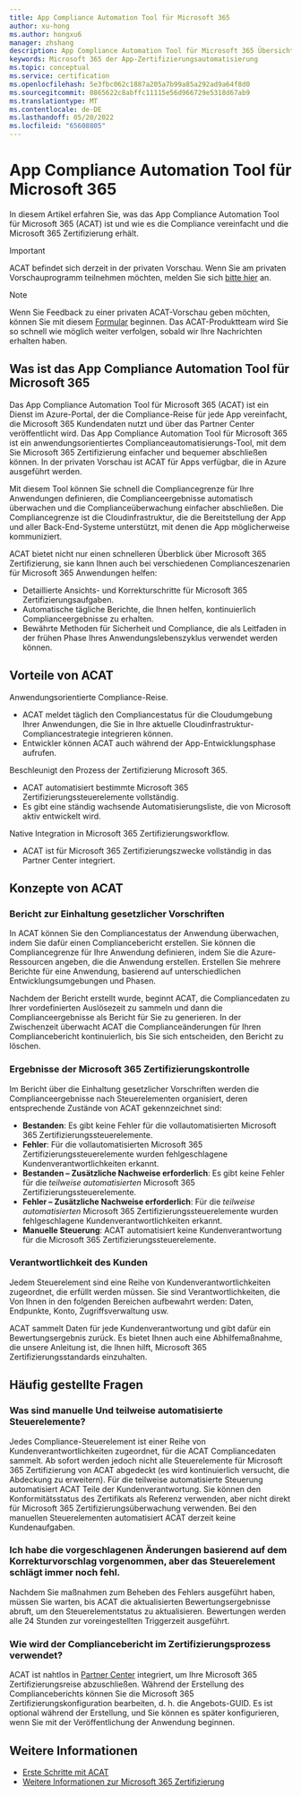 ```yaml
---
title: App Compliance Automation Tool für Microsoft 365
author: xu-hong
ms.author: hongxu6
manager: zhshang
description: App Compliance Automation Tool für Microsoft 365 Übersicht
keywords: Microsoft 365 der App-Zertifizierungsautomatisierung
ms.topic: conceptual
ms.service: certification
ms.openlocfilehash: 5e3fbc062c1887a205a7b99a85a292ad9a64f8d0
ms.sourcegitcommit: 0865622c8abffc11115e56d966729e5318d67ab9
ms.translationtype: MT
ms.contentlocale: de-DE
ms.lasthandoff: 05/20/2022
ms.locfileid: "65608805"
---
```

# <a name="app-compliance-automation-tool-for-microsoft-365"></a>App Compliance Automation Tool für Microsoft 365
In diesem Artikel erfahren Sie, was das App Compliance Automation Tool für Microsoft 365 (ACAT) ist und wie es die Compliance vereinfacht und die Microsoft 365 Zertifizierung erhält.

> [!IMPORTANT]
> ACAT befindet sich derzeit in der privaten Vorschau. Wenn Sie am privaten Vorschauprogramm teilnehmen möchten, melden Sie sich [bitte hier](https://aka.ms/acat/private/signup) an.

> [!NOTE]
> Wenn Sie Feedback zu einer privaten ACAT-Vorschau geben möchten, können Sie mit diesem [Formular](https://aka.ms/acat/feedback) beginnen. Das ACAT-Produktteam wird Sie so schnell wie möglich weiter verfolgen, sobald wir Ihre Nachrichten erhalten haben. 

## <a name="what-is-app-compliance-automation-tool-for-microsoft-365"></a>Was ist das App Compliance Automation Tool für Microsoft 365
Das App Compliance Automation Tool für Microsoft 365 (ACAT) ist ein Dienst im Azure-Portal, der die Compliance-Reise für jede App vereinfacht, die Microsoft 365 Kundendaten nutzt und über das Partner Center veröffentlicht wird. Das App Compliance Automation Tool für Microsoft 365 ist ein anwendungsorientiertes Complianceautomatisierungs-Tool, mit dem Sie Microsoft 365 Zertifizierung einfacher und bequemer abschließen können. In der privaten Vorschau ist ACAT für Apps verfügbar, die in Azure ausgeführt werden.

Mit diesem Tool können Sie schnell die Compliancegrenze für Ihre Anwendungen definieren, die Complianceergebnisse automatisch überwachen und die Complianceüberwachung einfacher abschließen. Die Compliancegrenze ist die Cloudinfrastruktur, die die Bereitstellung der App und aller Back-End-Systeme unterstützt, mit denen die App möglicherweise kommuniziert.

ACAT bietet nicht nur einen schnelleren Überblick über Microsoft 365 Zertifizierung, sie kann Ihnen auch bei verschiedenen Complianceszenarien für Microsoft 365 Anwendungen helfen:

- Detaillierte Ansichts- und Korrekturschritte für Microsoft 365 Zertifizierungsaufgaben.
- Automatische tägliche Berichte, die Ihnen helfen, kontinuierlich Complianceergebnisse zu erhalten.
- Bewährte Methoden für Sicherheit und Compliance, die als Leitfaden in der frühen Phase Ihres Anwendungslebenszyklus verwendet werden können.

## <a name="benefits-of-acat"></a>Vorteile von ACAT
Anwendungsorientierte Compliance-Reise.
- ACAT meldet täglich den Compliancestatus für die Cloudumgebung Ihrer Anwendungen, die Sie in Ihre aktuelle Cloudinfrastruktur-Compliancestrategie integrieren können.
- Entwickler können ACAT auch während der App-Entwicklungsphase aufrufen.

Beschleunigt den Prozess der Zertifizierung Microsoft 365.
- ACAT automatisiert bestimmte Microsoft 365 Zertifizierungssteuerelemente vollständig.
- Es gibt eine ständig wachsende Automatisierungsliste, die von Microsoft aktiv entwickelt wird.

Native Integration in Microsoft 365 Zertifizierungsworkflow.
- ACAT ist für Microsoft 365 Zertifizierungszwecke vollständig in das Partner Center integriert.

## <a name="concepts-of-acat"></a>Konzepte von ACAT
### <a name="regulatory-compliance-report"></a>Bericht zur Einhaltung gesetzlicher Vorschriften 
In ACAT können Sie den Compliancestatus der Anwendung überwachen, indem Sie dafür einen Compliancebericht erstellen. Sie können die Compliancegrenze für Ihre Anwendung definieren, indem Sie die Azure-Ressourcen angeben, die die Anwendung erstellen. Erstellen Sie mehrere Berichte für eine Anwendung, basierend auf unterschiedlichen Entwicklungsumgebungen und Phasen.

Nachdem der Bericht erstellt wurde, beginnt ACAT, die Compliancedaten zu Ihrer vordefinierten Auslösezeit zu sammeln und dann die Complianceergebnisse als Bericht für Sie zu generieren. In der Zwischenzeit überwacht ACAT die Complianceänderungen für Ihren Compliancebericht kontinuierlich, bis Sie sich entscheiden, den Bericht zu löschen.

### <a name="microsoft-365-certification-control-results"></a>Ergebnisse der Microsoft 365 Zertifizierungskontrolle
Im Bericht über die Einhaltung gesetzlicher Vorschriften werden die Complianceergebnisse nach Steuerelementen organisiert, deren entsprechende Zustände von ACAT gekennzeichnet sind:
- **Bestanden**: Es gibt keine Fehler für die vollautomatisierten Microsoft 365 Zertifizierungssteuerelemente.
- **Fehler**: Für die vollautomatisierten Microsoft 365 Zertifizierungssteuerelemente wurden fehlgeschlagene Kundenverantwortlichkeiten erkannt.
- **Bestanden – Zusätzliche Nachweise erforderlich**: Es gibt keine Fehler für die *teilweise automatisierten* Microsoft 365 Zertifizierungssteuerelemente.
- **Fehler – Zusätzliche Nachweise erforderlich**: Für die *teilweise automatisierten* Microsoft 365 Zertifizierungssteuerelemente wurden fehlgeschlagene Kundenverantwortlichkeiten erkannt.
- **Manuelle Steuerung**: ACAT automatisiert keine Kundenverantwortung für die Microsoft 365 Zertifizierungssteuerelemente.

### <a name="customer-responsibility"></a>Verantwortlichkeit des Kunden
Jedem Steuerelement sind eine Reihe von Kundenverantwortlichkeiten zugeordnet, die erfüllt werden müssen. Sie sind Verantwortlichkeiten, die Von Ihnen in den folgenden Bereichen aufbewahrt werden: Daten, Endpunkte, Konto, Zugriffsverwaltung usw.

ACAT sammelt Daten für jede Kundenverantwortung und gibt dafür ein Bewertungsergebnis zurück. Es bietet Ihnen auch eine Abhilfemaßnahme, die unsere Anleitung ist, die Ihnen hilft, Microsoft 365 Zertifizierungsstandards einzuhalten.


## <a name="faq"></a>Häufig gestellte Fragen
### <a name="what-are-manual-controls-and-partially-automated-controls"></a>Was sind manuelle Und teilweise automatisierte Steuerelemente?
Jedes Compliance-Steuerelement ist einer Reihe von Kundenverantwortlichkeiten zugeordnet, für die ACAT Compliancedaten sammelt. Ab sofort werden jedoch nicht alle Steuerelemente für Microsoft 365 Zertifizierung von ACAT abgedeckt (es wird kontinuierlich versucht, die Abdeckung zu erweitern). Für die teilweise automatisierte Steuerung automatisiert ACAT Teile der Kundenverantwortung. Sie können den Konformitätsstatus des Zertifikats als Referenz verwenden, aber nicht direkt für Microsoft 365 Zertifizierungsüberwachung verwenden. Bei den manuellen Steuerelementen automatisiert ACAT derzeit keine Kundenaufgaben.

### <a name="i-made-the-suggested-changes-base-on-the-remediation-suggestion-yet-the-control-is-still-failing"></a>Ich habe die vorgeschlagenen Änderungen basierend auf dem Korrekturvorschlag vorgenommen, aber das Steuerelement schlägt immer noch fehl.
Nachdem Sie maßnahmen zum Beheben des Fehlers ausgeführt haben, müssen Sie warten, bis ACAT die aktualisierten Bewertungsergebnisse abruft, um den Steuerelementstatus zu aktualisieren. Bewertungen werden alle 24 Stunden zur voreingestellten Triggerzeit ausgeführt.

### <a name="how-is-the-compliance-report-used-in-the-certification-process"></a>Wie wird der Compliancebericht im Zertifizierungsprozess verwendet?
ACAT ist nahtlos in [Partner Center](https://partner.microsoft.com/dashboard) integriert, um Ihre Microsoft 365 Zertifizierungsreise abzuschließen. Während der Erstellung des Complianceberichts können Sie die Microsoft 365 Zertifizierungskonfiguration bearbeiten, d. h. die Angebots-GUID. Es ist optional während der Erstellung, und Sie können es später konfigurieren, wenn Sie mit der Veröffentlichung der Anwendung beginnen.

## <a name="learn-more"></a>Weitere Informationen

* [Erste Schritte mit ACAT](https://aka.ms/acat/getstarted)
* [Weitere Informationen zur Microsoft 365 Zertifizierung](https://aka.ms/acat/m365cert)
